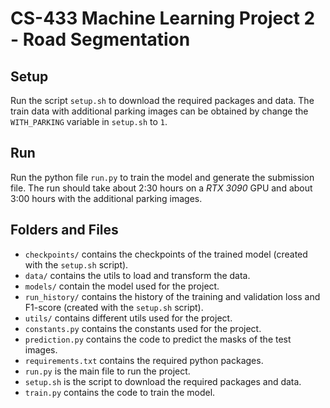 # CS-433 Machine Learning Project 2 - Road Segmentation

## Setup

Run the script `setup.sh` to download the required packages and data. The train data with additional parking images can be obtained by change the `WITH_PARKING` variable in `setup.sh` to `1`.

## Run

Run the python file `run.py` to train the model and generate the submission file. The run should take about 2:30 hours on a _RTX 3090_ GPU and about 3:00 hours with the additional parking images.

## Folders and Files

- `checkpoints/` contains the checkpoints of the trained model (created with the `setup.sh` script).
- `data/` contains the utils to load and transform the data.
- `models/` contain the model used for the project.
- `run_history/` contains the history of the training and validation loss and F1-score (created with the `setup.sh` script).
- `utils/` contains different utils used for the project.
- `constants.py` contains the constants used for the project.
- `prediction.py` contains the code to predict the masks of the test images.
- `requirements.txt` contains the required python packages.
- `run.py` is the main file to run the project.
- `setup.sh` is the script to download the required packages and data.
- `train.py` contains the code to train the model.
